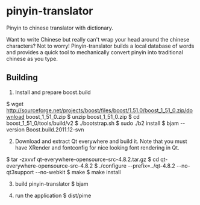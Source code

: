 pinyin-translator
=================

Pinyin to chinese translator with dictionary.

Want to write Chinese but really can't wrap your head around the chinese characters? Not to worry! 
Pinyin-translator builds a local database of words and provides a quick tool to mechanically
convert pinyin into traditional chinese as you type. 

Building
----------------

1. Install and prepare boost.build

$ wget http://sourceforge.net/projects/boost/files/boost/1.51.0/boost_1_51_0.zip/download boost_1_51_0.zip
$ unzip boost_1_51_0.zip
$ cd boost_1_51_0/tools/build/v2
$ ./bootstrap.sh
$ sudo ./b2 install 
$ bjam --version
Boost.build.2011.12-svn

2. Download and extract Qt everywhere and build it. 
   Note that you must have XRender and fontconfig for nice looking font rendering in Qt.
   
$ tar -zxvvf qt-everywhere-opensource-src-4.8.2.tar.gz
$ cd qt-everywhere-opensource-src-4.8.2
$ ./configure --prefix=../qt-4.8.2 --no-qt3support --no-webkit
$ make
$ make install


3. build pinyin-translator
$ bjam 

4. run the application
$ dist/pime
